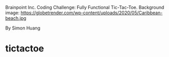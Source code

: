 Brainpoint Inc. Coding Challenge: Fully Functional Tic-Tac-Toe. Background image: https://globetrender.com/wp-content/uploads/2020/05/Caribbean-beach.jpg

By Simon Huang
# tictactoe
